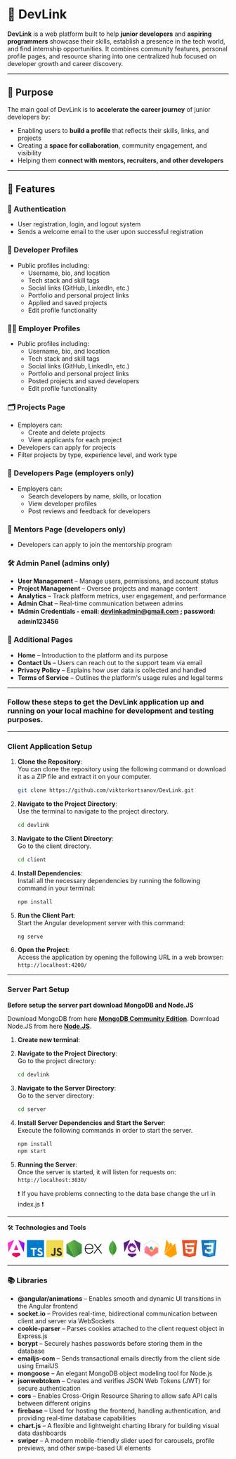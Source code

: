 # 💼 DevLink

**DevLink** is a web platform built to help **junior developers** and **aspiring programmers** showcase their skills, establish a presence in the tech world, and find internship opportunities. It combines community features, personal profile pages, and resource sharing into one centralized hub focused on developer growth and career discovery.

---

## 🌟 Purpose

The main goal of DevLink is to **accelerate the career journey** of junior developers by:

- Enabling users to **build a profile** that reflects their skills, links, and projects
- Creating a **space for collaboration**, community engagement, and visibility
- Helping them **connect with mentors, recruiters, and other developers**

---

## 🧩 Features

### 🔐 Authentication
- User registration, login, and logout system
- Sends a welcome email to the user upon successful registration

### 👤 Developer Profiles
- Public profiles including:
  - Username, bio, and location
  - Tech stack and skill tags
  - Social links (GitHub, LinkedIn, etc.)
  - Portfolio and personal project links
  - Applied and saved projects
  - Edit profile functionality

### 👨‍💼 Employer Profiles
- Public profiles including:
  - Username, bio, and location
  - Tech stack and skill tags
  - Social links (GitHub, LinkedIn, etc.)
  - Portfolio and personal project links
  - Posted projects and saved developers
  - Edit profile functionality

### 🗂️ Projects Page
- Employers can:
  - Create and delete projects
  - View applicants for each project
- Developers can apply for projects
- Filter projects by type, experience level, and work type

### 🧷 Developers Page (employers only)
- Employers can:
  - Search developers by name, skills, or location
  - View developer profiles
  - Post reviews and feedback for developers

### 🧠 Mentors Page (developers only)
- Developers can apply to join the mentorship program

### 🛠 Admin Panel (admins only)
- **User Management** – Manage users, permissions, and account status  
- **Project Management** – Oversee projects and manage content  
- **Analytics** – Track platform metrics, user engagement, and performance  
- **Admin Chat** – Real-time communication between admins
- **❗Admin Credentials - email: devlinkadmin@gmail.com ; password: admin123456**

### 📄 Additional Pages
- **Home** – Introduction to the platform and its purpose
- **Contact Us** – Users can reach out to the support team via email
- **Privacy Policy** – Explains how user data is collected and handled
- **Terms of Service** – Outlines the platform's usage rules and legal terms

---
### Follow these steps to get the DevLink application up and running on your local machine for development and testing purposes.
---

### **Client Application Setup**

1. **Clone the Repository**:  
   You can clone the repository using the following command or download it as a ZIP file and extract it on your computer.

   ```bash
   git clone https://github.com/viktorkortsanov/DevLink.git
   ```

2. **Navigate to the Project Directory**:  
   Use the terminal to navigate to the project directory.

   ```bash
   cd devlink
   ```

3. **Navigate to the Client Directory**:  
   Go to the client directory.

   ```bash
   cd client
   ```

4. **Install Dependencies**:  
   Install all the necessary dependencies by running the following command in your terminal:

   ```bash
   npm install
   ```

5. **Run the Client Part**:  
   Start the Angular development server with this command:

   ```bash
   ng serve
   ```

6. **Open the Project**:  
   Access the application by opening the following URL in a web browser:  
   `http://localhost:4200/`

---

### **Server Part Setup**

**Before setup the server part download MongoDB and Node.JS**

Download MongoDB from here **[MongoDB Community Edition](https://www.mongodb.com/try/download/community)**.
Download Node.JS from here **[Node.JS](https://nodejs.org/en/download)**.

1. **Create new terminal**:  

2. **Navigate to the Project Directory**:  
   Go to the project directory:

   ```bash
   cd devlink
   ```

3. **Navigate to the Server Directory**:  
   Go to the server directory:

   ```bash
   cd server
   ```   

4. **Install Server Dependencies and Start the Server**:  
   Execute the following commands in order to start the server.

   ```bash
   npm install
   npm start
   ```

5. **Running the Server**:  
   Once the server is started, it will listen for requests on:  
   `http://localhost:3030/`

   ❗ If you have problems connecting to the data base change the url in index.js ❗
---

🛠️ **Technologies and Tools**  

<p align="left">
  <img src="https://github.com/devicons/devicon/blob/master/icons/angular/angular-original.svg" width="40" height="40"/>
  <img src="https://github.com/devicons/devicon/blob/master/icons/typescript/typescript-original.svg" width="40" height="40"/>
  <img src="https://github.com/devicons/devicon/blob/master/icons/javascript/javascript-original.svg" width="40" height="40"/>
  <img src="https://github.com/devicons/devicon/blob/master/icons/nodejs/nodejs-original.svg" width="40" height="40"/>
  <img src="https://github.com/devicons/devicon/blob/master/icons/express/express-original.svg" width="40" height="40"/>
  <img src="https://github.com/devicons/devicon/blob/master/icons/mongodb/mongodb-original.svg" width="40" height="40"/>
  <img src="https://github.com/devicons/devicon/blob/master/icons/ngrx/ngrx-original.svg" width="40" height="40"/>
  <img src="https://github.com/devicons/devicon/blob/master/icons/chartjs/chartjs-original.svg" width="40" height="40"/>
  <img src="https://github.com/devicons/devicon/blob/master/icons/firebase/firebase-plain.svg" width="40" height="40"/>
  <img src="https://github.com/devicons/devicon/blob/master/icons/html5/html5-original.svg" width="40" height="40"/>
  <img src="https://github.com/devicons/devicon/blob/master/icons/css3/css3-original.svg" width="40" height="40"/>
</p>

---

### 📚 Libraries

- **@angular/animations** – Enables smooth and dynamic UI transitions in the Angular frontend  
- **socket.io** – Provides real-time, bidirectional communication between client and server via WebSockets  
- **cookie-parser** – Parses cookies attached to the client request object in Express.js  
- **bcrypt** – Securely hashes passwords before storing them in the database  
- **emailjs-com** – Sends transactional emails directly from the client side using EmailJS  
- **mongoose** – An elegant MongoDB object modeling tool for Node.js  
- **jsonwebtoken** – Creates and verifies JSON Web Tokens (JWT) for secure authentication  
- **cors** – Enables Cross-Origin Resource Sharing to allow safe API calls between different origins  
- **firebase** – Used for hosting the frontend, handling authentication, and providing real-time database capabilities  
- **chart.js** – A flexible and lightweight charting library for building visual data dashboards
- **swiper** – A modern mobile-friendly slider used for carousels, profile previews, and other swipe-based UI elements  
